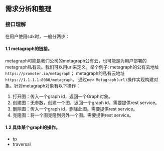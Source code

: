 
## 需求分析和整理

### 接口理解
在用户使用sdk时，一般分两步：

#### 1.1 metagraph的链接。

metagraph可能是我们公司的metagraph公有云，也可能是为用户部署的metagraph私有云。我们可以用url来定义，举个例子:
metagraph的公有云地址`https://promoter.io/metagraph`；
metagraph的私有云地址`https://1.1.1.1:8080/metagraph`。
通过```new Metagraph(url)```操作实现构建对象。针对metagraph对象有以下操作：

1. 打开图：传入一个graph id，返回一个Graph对象。
2. 创建图：无参数，创建一个图，返回一个graph id。需要提供rest service。
3. 删除图：传入一个graph id，删除此图。需要提供rest service。
4. 克隆图：将一个图克隆到另外一个图。需要提供rest service。

#### 1.2 具体某个graph的操作。

- tp
- traversal